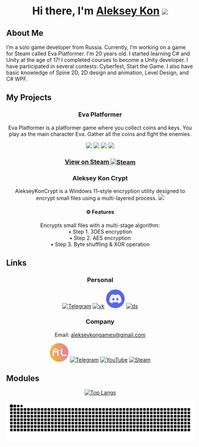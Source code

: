 <h1 align="center">Hi there, I'm <a href="https://aleksey-kon-games.fsky.io/#team" target="_blank">Aleksey Kon</a> 
<img src="https://github.com/blackcater/blackcater/raw/main/images/Hi.gif" height="32"/></h1>

<h2>About Me</h2>
<p>I’m a solo game developer from Russia. Currently, I’m working on a game for Steam called Eva Platformer. I'm 20 years old. I started learning C# and Unity at the age of 17! I completed courses to become a Unity developer. I have participated in several contests: Cyberfest, Start the Game. I also have basic knowledge of Spine 2D, 2D design and animation, Level Design, and C# WPF.</p>

<h2>My Projects</h2>
<h3 align="center">Eva Platformer</h3>
<p align="center" text-align="center">Eva Platformer is a platformer game where you collect coins and keys. You play as the main character Eva. Gather all the coins and fight the enemies. </p>

<!-- <img src="https://github.com/Aleksey-Kon/Aleksey-Kon/blob/main/evademo1.gif" height="150"></img> -->
<div display="flex" align="center">
    <img src="https://aleksey-kon-games.fsky.io/images/eva/eva2.jpg" height="210"></img>
    <img src="https://aleksey-kon-games.fsky.io/images/eva/eva1.jpg" height="210"></img>
    <img src="https://aleksey-kon-games.fsky.io/images/eva/eva5.jpg" height="210"></img>
    <img src="https://aleksey-kon-games.fsky.io/images/eva/eva3.jpg" height="210"></img>
</div>

<h3 align="center"> <a align="center" href="https://store.steampowered.com/app/3176450/Eva_Platformer">View on Steam
    <img height="50" align="center" src="https://aleksey-kon-games.fsky.io/images/steam.png" alt="Steam"></img></a>
</h3>

<h3 align="center">Aleksey Kon Crypt</h3>
<p align="center" text-align="center">AlekseyKonCrypt is a Windows 11–style encryption utility designed to encrypt small files using a multi-layered process.
<img src="https://github.com/user-attachments/assets/c9cbd2f9-d2b8-4edb-a055-da73ef7925f5" height="300"></img>
</p>
<h4 align="center" text-align="center">⚙️ Features</h4>

<div align="center">

Encrypts small files with a multi-stage algorithm:  
• Step 1. 3DES encryption  
• Step 2. AES encryption  
• Step 3. Byte shuffling & XOR operation



</div>

<h2>Links</h2>
<div align="center">
    <h3>Personal</h3>
    <a href="https://t.me/aleksey_kon" target="_blank"><img height="50" src="https://aleksey-kon-games.fsky.io/images/tg.png" alt="Telegram"></a>
    <a href="https://vk.com/aleksey_kon"><img height="50" src="https://aleksey-kon-games.fsky.io/images/vk.png" alt="vk"></a>
    <a href="https://discordapp.com/users/713046968187748414"><img height="50" src="/images/ds.png" alt="ds"></a>
    <a href="https://disk.yandex.ru/d/NhHPgHilya7cZg"><img height="50" src="https://aleksey-kon-games.fsky.io/images/portfolio.png" alt="ds"></a>
    <h3>Company</h3>
    <p>Email: <a href="mailto:alekseykongames@gmail.com">alekseykongames@gmail.com</a></p>
    <div>
            <a href="https://aleksey-kon-games.fsky.io" target="_blank"><img height="50" src="/images/icon-site-game.png" alt="Telegram"></a>
            <a href="https://t.me/Aleksey_Kon_Games" target="_blank"><img height="50" src="https://aleksey-kon-games.fsky.io/images/tg.png" alt="Telegram"></a>
            <a href="https://www.youtube.com/@AlekseyKonGames" target="_blank"><img height="50" src="https://aleksey-kon-games.fsky.io/images/youtube.png" alt="YouTube"></a>
            <a href="https://store.steampowered.com/developer/Aleksey_Kon_Games" target="_blank"><img height="50" src="https://aleksey-kon-games.fsky.io/images/steam.png" alt="Steam"></a>
        </div>
</div>



<h2>Modules</h2>
<div display="flex" align="center">

[![Top Langs](https://github-readme-stats.vercel.app/api/top-langs/?username=aleksey-kon&layout=pie)](https://github.com/Aleksey-Kon)

</div>

<picture align="center">
  <source media="(prefers-color-scheme: dark)" srcset="https://github.com/Aleksey-Kon/Aleksey-Kon/blob/output/github-contribution-grid-snake-dark.svg" />
  <source media="(prefers-color-scheme: light)" srcset="https://github.com/Aleksey-Kon/Aleksey-Kon/blob/output/github-contribution-grid-snake.svg" />
  <img alt="github-snake" src="https://github.com/Aleksey-Kon/Aleksey-Kon/blob/output/github-contribution-grid-snake.svg" />
</picture>
